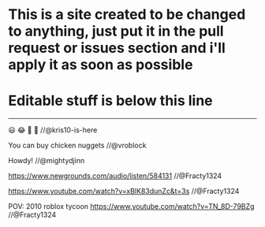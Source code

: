 # This is a site created to be changed to anything, just put it in the pull request or issues section and i'll apply it as soon as possible
# Editable stuff is below this line
--------------------------------------------------------------------------------------------------------------------------
😃 😂 🤬 😬 //@kris10-is-here

You can buy chicken nuggets //@vroblock

Howdy! //@mightydjinn

https://www.newgrounds.com/audio/listen/584131 //@Fracty1324

https://www.youtube.com/watch?v=xBlK83dunZc&t=3s //@Fracty1324

POV: 2010 roblox tycoon https://www.youtube.com/watch?v=TN_8D-79BZg //@Fracty1324
